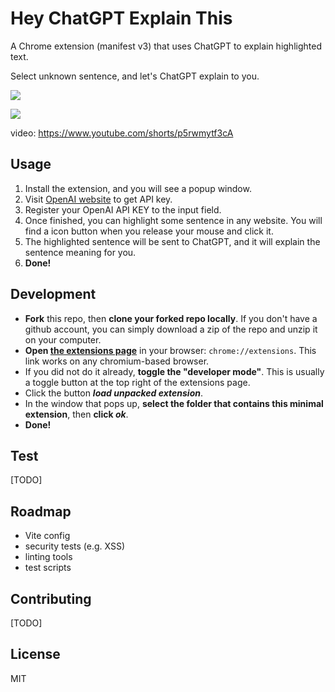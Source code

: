 # Hey ChatGPT Explain This

A Chrome extension (manifest v3) that uses ChatGPT to explain highlighted text.

Select unknown sentence, and let's ChatGPT explain to you.

![](https://gitlab.com/warren30815/hey_chatgpt_explain_this/raw/039fa05f65f078c8610ae29162193449555aacf0/screenshot1.png)

![](https://gitlab.com/warren30815/hey_chatgpt_explain_this/raw/039fa05f65f078c8610ae29162193449555aacf0/screenshot2.png)

video: https://www.youtube.com/shorts/p5rwmytf3cA

## Usage
1. Install the extension, and you will see a popup window.
2. Visit [OpenAI website](https://beta.openai.com/account/api-keys) to get API key.
3. Register your OpenAI API KEY to the input field.
4. Once finished, you can highlight some sentence in any website. You will find a icon button when you release your mouse and click it.
5. The highlighted sentence will be sent to ChatGPT, and it will explain the sentence meaning for you.
6. **Done!**

## Development
- **Fork** this repo, then **clone your forked repo locally**. If you don't have a github account, you can simply download a zip of the repo and unzip it on your computer.
- **Open [the extensions page](chrome://extensions)** in your browser: `chrome://extensions`. This link works on any chromium-based browser.
- If you did not do it already, **toggle the "developer mode"**. This is usually a toggle button at the top right of the extensions page.
- Click the button **_load unpacked extension_**.
- In the window that pops up, **select the folder that contains this minimal extension**, then **click _ok_**.
- **Done!**

## Test
[TODO]

## Roadmap
- Vite config
- security tests (e.g. XSS)
- linting tools
- test scripts

## Contributing
[TODO]

## License
MIT
